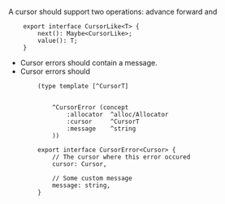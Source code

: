 A cursor should support two operations:
advance forward and 

        export interface CursorLike<T> {
            next(): Maybe<CursorLike>;
            value(): T;
        }


- Cursor errors should contain a message.
- Cursor errors should

```
        (type template [^CursorT]
            
            
            ^CursorError (concept 
                :allocator  ^alloc/Allocator
                :cursor     ^CursorT
                :message    ^string
            ))
                
        export interface CursorError<Cursor> {
            // The cursor where this error occured
            cursor: Cursor,

            // Some custom message
            message: string,
        }
```